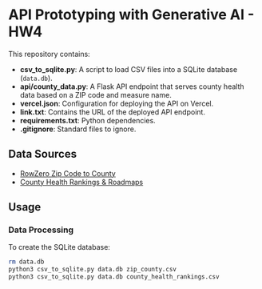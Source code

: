# API Prototyping with Generative AI - HW4

This repository contains:
- **csv_to_sqlite.py**: A script to load CSV files into a SQLite database (`data.db`).
- **api/county_data.py**: A Flask API endpoint that serves county health data based on a ZIP code and measure name.
- **vercel.json**: Configuration for deploying the API on Vercel.
- **link.txt**: Contains the URL of the deployed API endpoint.
- **requirements.txt**: Python dependencies.
- **.gitignore**: Standard files to ignore.

## Data Sources
- [RowZero Zip Code to County](https://rowzero.io/blog/zip-code-to-state-county-metro)
- [County Health Rankings & Roadmaps](https://www.countyhealthrankings.org/health-data)

## Usage

### Data Processing
To create the SQLite database:
```sh
rm data.db
python3 csv_to_sqlite.py data.db zip_county.csv
python3 csv_to_sqlite.py data.db county_health_rankings.csv
